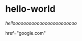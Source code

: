 # hello-world

<p> <em>helloooooooooooooooooooooooo</em> </p>
<a title="my friend googley">href="google.com"</a>
